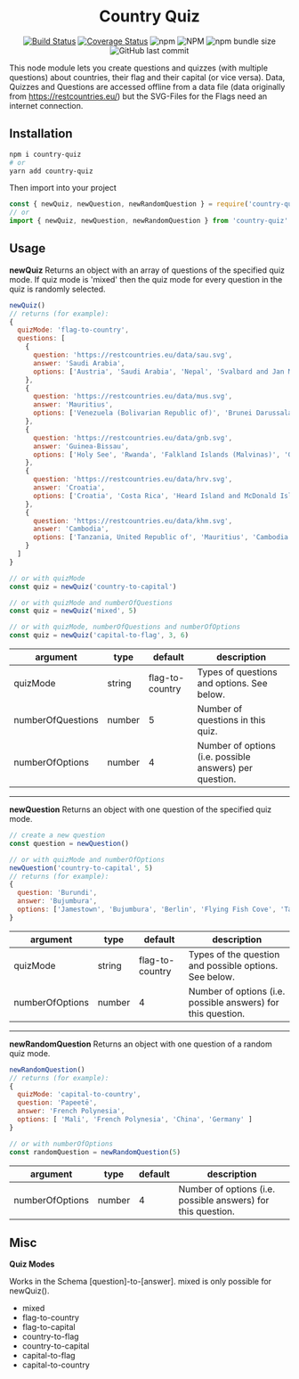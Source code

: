 <div align="center">

  <h1>Country Quiz</h1>

[![Build Status](https://travis-ci.org/nicograef/country-quiz.svg?branch=master)](https://travis-ci.org/nicograef/country-quiz) [![Coverage Status](https://coveralls.io/repos/github/nicograef/country-quiz/badge.svg?branch=master)](https://coveralls.io/github/nicograef/country-quiz?branch=master) ![npm](https://img.shields.io/npm/v/country-quiz) ![NPM](https://img.shields.io/npm/l/country-quiz) ![npm bundle size](https://img.shields.io/bundlephobia/min/country-quiz?label=size) ![GitHub last commit](https://img.shields.io/github/last-commit/nicograef/country-quiz)

</div>

This node module lets you create questions and quizzes (with multiple questions) about countries, their flag and their capital (or vice versa).
Data, Quizzes and Questions are accessed offline from a data file (data originally from https://restcountries.eu/) but the SVG-Files for the Flags need an internet connection.

## Installation

```sh
npm i country-quiz
# or
yarn add country-quiz
```

Then import into your project

```javascript
const { newQuiz, newQuestion, newRandomQuestion } = require('country-quiz')
// or
import { newQuiz, newQuestion, newRandomQuestion } from 'country-quiz'
```

## Usage

**newQuiz**
Returns an object with an array of questions of the specified quiz mode.
If quiz mode is 'mixed' then the quiz mode for every question in the quiz is randomly selected.

```javascript
newQuiz()
// returns (for example):
{
  quizMode: 'flag-to-country',
  questions: [
    {
      question: 'https://restcountries.eu/data/sau.svg',
      answer: 'Saudi Arabia',
      options: ['Austria', 'Saudi Arabia', 'Nepal', 'Svalbard and Jan Mayen']
    },
    {
      question: 'https://restcountries.eu/data/mus.svg',
      answer: 'Mauritius',
      options: ['Venezuela (Bolivarian Republic of)', 'Brunei Darussalam', 'Mauritius', 'Curaçao']
    },
    {
      question: 'https://restcountries.eu/data/gnb.svg',
      answer: 'Guinea-Bissau',
      options: ['Holy See', 'Rwanda', 'Falkland Islands (Malvinas)', 'Guinea-Bissau']
    },
    {
      question: 'https://restcountries.eu/data/hrv.svg',
      answer: 'Croatia',
      options: ['Croatia', 'Costa Rica', 'Heard Island and McDonald Islands', 'Comoros']
    },
    {
      question: 'https://restcountries.eu/data/khm.svg',
      answer: 'Cambodia',
      options: ['Tanzania, United Republic of', 'Mauritius', 'Cambodia', 'Antigua and Barbuda']
    }
  ]
}
```

```javascript
// or with quizMode
const quiz = newQuiz('country-to-capital')

// or with quizMode and numberOfQuestions
const quiz = newQuiz('mixed', 5)

// or with quizMode, numberOfQuestions and numberOfOptions
const quiz = newQuiz('capital-to-flag', 3, 6)
```

| argument          | type   | default         | description                                             |
| ----------------- | ------ | --------------- | ------------------------------------------------------- |
| quizMode          | string | flag-to-country | Types of questions and options. See below.              |
| numberOfQuestions | number | 5               | Number of questions in this quiz.                       |
| numberOfOptions   | number | 4               | Number of options (i.e. possible answers) per question. |

---

**newQuestion**
Returns an object with one question of the specified quiz mode.

```javascript
// create a new question
const question = newQuestion()

// or with quizMode and numberOfOptions
newQuestion('country-to-capital', 5)
// returns (for example):
{
  question: 'Burundi',
  answer: 'Bujumbura',
  options: ['Jamestown', 'Bujumbura', 'Berlin', 'Flying Fish Cove', 'Taipei']
}
```

| argument        | type   | default         | description                                                  |
| --------------- | ------ | --------------- | ------------------------------------------------------------ |
| quizMode        | string | flag-to-country | Types of the question and possible options. See below.       |
| numberOfOptions | number | 4               | Number of options (i.e. possible answers) for this question. |

---

**newRandomQuestion**
Returns an object with one question of a random quiz mode.

```javascript
newRandomQuestion()
// returns (for example):
{
  quizMode: 'capital-to-country',
  question: 'Papeetē',
  answer: 'French Polynesia',
  options: [ 'Mali', 'French Polynesia', 'China', 'Germany' ]
}

// or with numberOfOptions
const randomQuestion = newRandomQuestion(5)
```

| argument        | type   | default | description                                                  |
| --------------- | ------ | ------- | ------------------------------------------------------------ |
| numberOfOptions | number | 4       | Number of options (i.e. possible answers) for this question. |

## Misc

**Quiz Modes**

Works in the Schema [question]-to-[answer].
mixed is only possible for newQuiz().

- mixed
- flag-to-country
- flag-to-capital
- country-to-flag
- country-to-capital
- capital-to-flag
- capital-to-country
